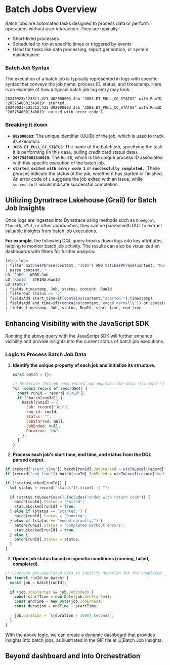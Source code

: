 # Batch Jobs Overview  

Batch jobs are automated tasks designed to process data or perform operations without user interaction. They are typically:  

- Short-lived processes  
- Scheduled to run at specific times or triggered by events  
- Used for tasks like data processing, report generation, or system maintenance  

### Batch Job Syntax
The execution of a batch job is typically represented in logs with specific syntax that conveys the job name, process ID, status, and timestamp. Here is an example of how a typical batch job log entry may look:  
```
20240923/123311.421 U02000003 Job 'JOBS.ET_PULL_CC_STATUS' with RunID '2057540001340019' started.  
20240923/123312.421 U02000003 Job 'JOBS.ET_PULL_CC_STATUS' with RunID '2057540001340019' exited with error code 1.  
```

### Breaking it down  
- **`U02000003`**: The unique identifier (UUID) of the job, which is used to track its execution.
- **`JOBS.ET_PULL_CC_STATUS`**: The name of the batch job, specifying the task it is performing (in this case, pulling credit card status data).
- **`2057540001340019`**: The `RunID`, which is the unique process ID associated with this specific execution of the batch job.
- **`started`**, **`exited with error code 1`** or **`successfully completed.`**: These phrases indicate the status of the job, whether it has started or finished. An error code of `1` suggests the job exited with an issue, while `successfull` would indicate successful completion.

## Utilizing Dynatrace Lakehouse (Grail) for Batch Job Insights

Once logs are ingested into Dynatrace using methods such as `OneAgent`, `FluentD`, `oTel`, or other approaches, they can be parsed with DQL to extract valuable insights from batch job executions.  

**For example**, the following DQL query breaks down logs into key attributes, helping to monitor batch job activity. The results can also be visualized on dashboards with filters for further analysis:  
```javascript
fetch logs
| filter matchesPhrase(content, "JOBS") AND matchesPhrase(content, "RunID")
| parse content, "
LD 'JOBS.' WORD:Job
LD 'RunID ' STRING:RunId
LD:status"
| fields timestamp, Job, status, content, RunId
| filterOut status == "."
| fieldsAdd start_time=if(contains(content,"started."),timestamp)
| fieldsAdd end_time=if((contains(content,"ended normally")) or contains(content,"exited with error code 1."),timestamp)
| fields timestamp, Job, status, RunId, start_time, end_time
```

## Enhancing Visibility with the JavaScript SDK

Running the above query with the JavaScript SDK will further enhance visibility and provide insights into the current status of batch job executions.

### Logic to Process Batch Job Data

1. **Identify the unique property of each job and initialize its structure.**

   ```javascript
   const batch = {};

   /* Reiterate through each record and populate the data structure */
   for (const record of recordSet) {
     const runId = record['RunId'];
     if (!batch[runId]) {
       batch[runId] = {
         Job: record["Job"],
         run_id: runId,
         Status: "",
         JobStarted: null,
         JobEnded: null,
         Duration: "NA"
       };
     }
   }
   ```

2. **Process each job's start time, end time, and status from the DQL parsed output.**
```javascript
if (record["start_time"]) batch[runId].JobStarted = utcToLocal(record["start_time"]);
if (record["end_time"]) batch[runId].JobEnded = utcToLocal(record["end_time"]);

if (!statusLocked[runId]) {
  let status = record["status"]?.trim() || "";
  
  if (status.toLowerCase().includes("ended with return code")) {
    batch[runId].Status = "Failed";
    statusLocked[runId] = true;
  } else if (status == "started.") {
    batch[runId].Status = "Running";
  } else if (status == "ended normally.") {
    batch[runId].Status = "Completed without errors";
    statusLocked[runId] = true;
  } else {
    batch[runId].Status = status;
  }
}
```

3. **Update job status based on specific conditions (running, failed, completed).**
```javascript
/* Leverage pre-populated data to identify duration for the completed jobs */
for (const runId in batch) {
  const job = batch[runId];
  
  if (job.JobStarted && job.JobEnded) {
    const startTime = new Date(job.JobStarted);
    const endTime = new Date(job.JobEnded);
    const duration = endTime - startTime;
    
    job.Duration = `${duration / 1000} seconds`;
  }
}
```

With the above logic, we can create a dynamic dashboard that provides insights into batch jobs, as illustrated in the GIF file at ![Batch Job Insights](https://link_to_your_gif.gif).  

## Beyond dashboard and into Orchestration  





